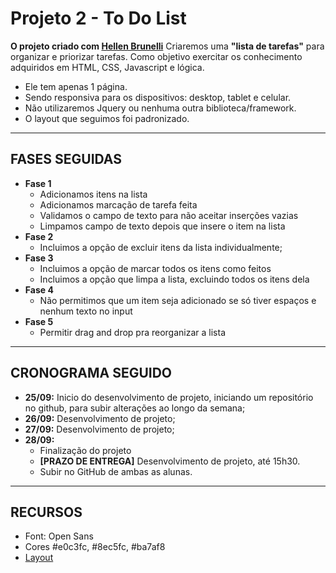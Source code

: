 # Projeto 2 - To Do List

**O projeto criado com [Hellen Brunelli](https://github.com/hellenbrunelli)**
Criaremos uma **"lista de tarefas"** para organizar e priorizar tarefas.
Como objetivo exercitar os conhecimento adquiridos em HTML, CSS, Javascript e lógica.

- Ele tem apenas 1 página.
- Sendo responsiva para os dispositivos: desktop, tablet e celular.
- Não utilizaremos Jquery ou nenhuma outra biblioteca/framework.
- O layout que seguimos foi padronizado.

--------------

## FASES SEGUIDAS
- **Fase 1**
    - Adicionamos itens na lista
    - Adicionamos marcação de tarefa feita 
    - Validamos o campo de texto para não aceitar inserções vazias
    - Limpamos campo de texto depois que insere o item na lista
- **Fase 2**
    - Incluimos a opção de excluir itens da lista individualmente;
- **Fase 3**
    - Incluimos a opção de marcar todos os itens como feitos
    - Incluimos a opção que limpa a lista, excluindo todos os itens dela
- **Fase 4**	
    - Não permitimos que um item seja adicionado se só tiver espaços e nenhum texto no input
- **Fase 5**	
    - Permitir drag and drop pra reorganizar a lista

--------------

## CRONOGRAMA SEGUIDO
- **25/09:** Inicio do desenvolvimento de projeto, iniciando um repositório no github, para subir alterações ao longo da semana;
- **26/09:** Desenvolvimento de projeto;
- **27/09:** Desenvolvimento de projeto;
- **28/09:** 
    - Finalização do projeto
    - **[PRAZO DE ENTREGA]** Desenvolvimento de projeto, até 15h30.
    - Subir no GitHub de ambas as alunas.

--------------

## RECURSOS
- Font: Open Sans
- Cores #e0c3fc, #8ec5fc, #ba7af8
- [Layout](https://raw.githubusercontent.com/alessouza/projeto02_to-do-list/master/projeto.jpg)




